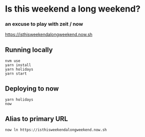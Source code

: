 # Is this weekend a long weekend?
### an excuse to play with zeit / now

https://isthisweekendalongweekend.now.sh

## Running locally
    nvm use
    yarn install
    yarn holidays
    yarn start

## Deploying to now
    yarn holidays
    now

## Alias to primary URL
    now ln https://isthisweekendalongweekend.now.sh
